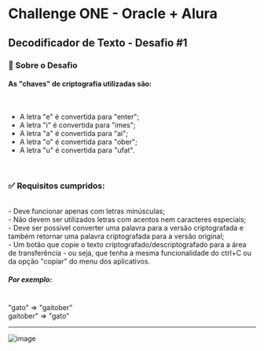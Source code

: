 <h1> Challenge ONE - Oracle + Alura </h1>

<h2> Decodificador de Texto - Desafio #1 </h2>

<h3> 🚀 Sobre o Desafio </h3>
<h4> As "chaves" de criptografia utilizadas são: </h4>
<br>

 - A letra "e" é convertida para "enter"; <br>
 - A letra "i" é convertida para "imes"; <br>
 - A letra "a" é convertida para "ai"; <br>
 - A letra "o" é convertida para "ober"; <br>
 - A letra "u" é convertida para "ufat".
<br>
<h3> ✅ Requisitos cumpridos:</h3>
<br>
 - Deve funcionar apenas com letras minúsculas; <br>
 - Não devem ser utilizados letras com acentos nem caracteres especiais; <br>
 - Deve ser possível converter uma palavra para a versão criptografada e também retornar uma palavra criptografada para a versão original; <br>
 - Um botão que copie o texto criptografado/descriptografado para a área de transferência - ou seja, que tenha a mesma funcionalidade do ctrl+C ou da opção "copiar" do menu dos aplicativos.

<br>
<h5>Por exemplo: </h5><br>
"gato" => "gaitober" <br>
gaitober" => "gato"
 <hr>
 
![image](https://github.com/user-attachments/assets/e409a142-d883-4c78-bdcb-8817efde2969)

